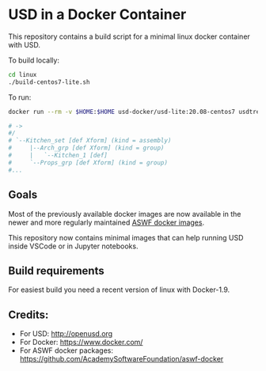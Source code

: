 # USD in a Docker Container

This repository contains a build script for a minimal linux docker container with USD.

To build locally:
```bash
cd linux
./build-centos7-lite.sh
```

To run:
```bash
docker run --rm -v $HOME:$HOME usd-docker/usd-lite:20.08-centos7 usdtree $HOME/Downloads/Kitchen_set/Kitchen_set.usd

# ->
#/
# `--Kitchen_set [def Xform] (kind = assembly)
#     |--Arch_grp [def Xform] (kind = group)
#     |   `--Kitchen_1 [def]
#     `--Props_grp [def Xform] (kind = group)
#...
```

## Goals
Most of the previously available docker images are now available in the newer and more regularly maintained [ASWF docker images](https://github.com/AcademySoftwareFoundation/aswf-docker).

This repository now contains minimal images that can help running USD inside VSCode or in Jupyter notebooks.

## Build requirements
For easiest build you need a recent version of linux with Docker-1.9.

## Credits:
* For USD: http://openusd.org
* For Docker: https://www.docker.com/
* For ASWF docker packages: https://github.com/AcademySoftwareFoundation/aswf-docker

